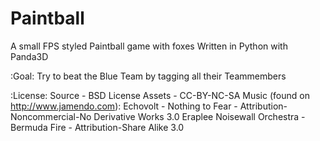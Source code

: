 # Paintball
A small FPS styled Paintball game with foxes
Written in Python with Panda3D

:Goal:
Try to beat the Blue Team by tagging all their Teammembers

:License:
Source - BSD License
Assets - CC-BY-NC-SA
Music (found on http://www.jamendo.com):
	Echovolt - Nothing to Fear - Attribution-Noncommercial-No Derivative Works 3.0
	Eraplee Noisewall Orchestra - Bermuda Fire - Attribution-Share Alike 3.0


